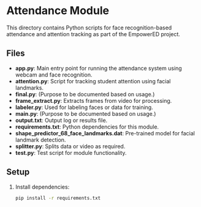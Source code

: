 # Attendance Module

This directory contains Python scripts for face recognition-based attendance and attention tracking as part of the EmpowerED project.

## Files

- **app.py**: Main entry point for running the attendance system using webcam and face recognition.
- **attention.py**: Script for tracking student attention using facial landmarks.
- **final.py**: (Purpose to be documented based on usage.)
- **frame_extract.py**: Extracts frames from video for processing.
- **labeler.py**: Used for labeling faces or data for training.
- **main.py**: (Purpose to be documented based on usage.)
- **output.txt**: Output log or results file.
- **requirements.txt**: Python dependencies for this module.
- **shape_predictor_68_face_landmarks.dat**: Pre-trained model for facial landmark detection.
- **splitter.py**: Splits data or video as required.
- **test.py**: Test script for module functionality.

## Setup

1. Install dependencies:
   ```sh
   pip install -r requirements.txt